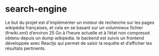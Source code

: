 # search-engine

Le but du projet est d'implémenter un moteur de recherche sur les pages wikipédia françaises, et cela en se basant sur un volumineux fichier (frwiki.xml) d’environ 25 Go à l’heure actuelle et à l’état non compressé obtenu depuis un dump wikipedia. le backend est suivis un frontend développée avec Reactjs qui permet de saisir la requête et d’afficher les résultats pertinents.
